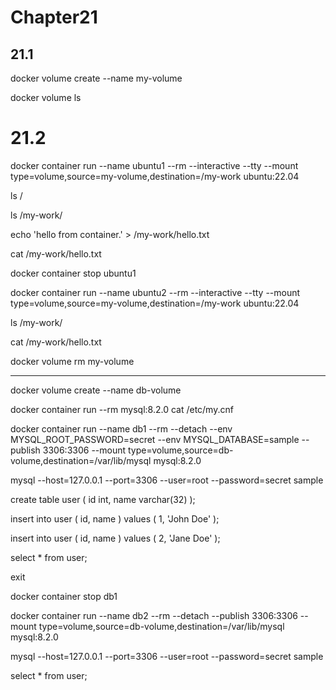 # Chapter21

## 21.1

docker volume create --name my-volume

docker volume ls

# 21.2

docker container run --name ubuntu1 --rm --interactive --tty --mount type=volume,source=my-volume,destination=/my-work ubuntu:22.04

ls /

ls /my-work/

echo 'hello from container.' > /my-work/hello.txt

cat /my-work/hello.txt

docker container stop ubuntu1

docker container run --name ubuntu2 --rm --interactive --tty --mount type=volume,source=my-volume,destination=/my-work ubuntu:22.04

ls /my-work/

cat /my-work/hello.txt

docker volume rm my-volume

---

docker volume create --name db-volume

docker container run --rm mysql:8.2.0 cat /etc/my.cnf

docker container run --name db1 --rm --detach --env MYSQL_ROOT_PASSWORD=secret --env MYSQL_DATABASE=sample --publish 3306:3306 --mount type=volume,source=db-volume,destination=/var/lib/mysql mysql:8.2.0

mysql --host=127.0.0.1 --port=3306 --user=root --password=secret sample

create table user ( id int, name varchar(32) );

insert into user ( id, name ) values ( 1, 'John Doe' );

insert into user ( id, name ) values ( 2, 'Jane Doe' );

select * from user;

exit

docker container stop db1

docker container run --name db2 --rm --detach --publish 3306:3306 --mount type=volume,source=db-volume,destination=/var/lib/mysql mysql:8.2.0

mysql --host=127.0.0.1 --port=3306 --user=root --password=secret sample

select * from user;
